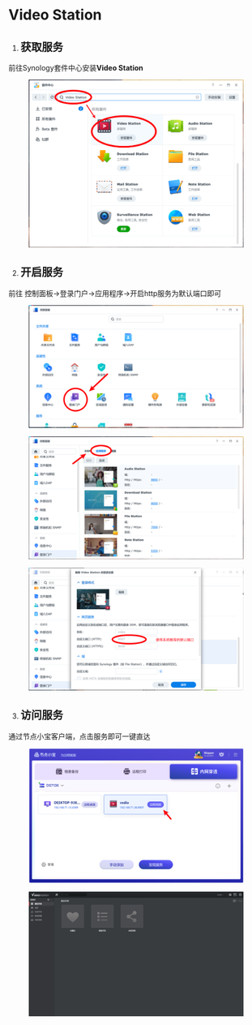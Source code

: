 # Video Station

1. ## 获取服务

前往Synology套件中心安装**Video Station**

<figure><img src="../.gitbook/assets/image (27).png" alt=""><figcaption></figcaption></figure>

2. ## 开启服务

前往 控制面板->登录门户->应用程序->开启http服务为默认端口即可

<figure><img src="../.gitbook/assets/image (28).png" alt=""><figcaption></figcaption></figure>

<figure><img src="../.gitbook/assets/image (29).png" alt=""><figcaption></figcaption></figure>

<figure><img src="../.gitbook/assets/image (30).png" alt=""><figcaption></figcaption></figure>

3. ## 访问服务

通过节点小宝客户端，点击服务即可一键直达

<figure><img src="../.gitbook/assets/image (32).png" alt=""><figcaption></figcaption></figure>

<figure><img src="../.gitbook/assets/image (31).png" alt=""><figcaption></figcaption></figure>
